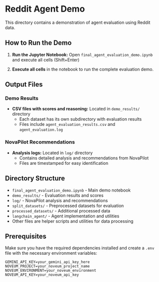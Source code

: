 # Reddit Agent Demo

This directory contains a demonstration of agent evaluation using Reddit data.

## How to Run the Demo

1. **Run the Jupyter Notebook:** Open `final_agent_evaluation_demo.ipynb` and execute all cells (Shift+Enter)

2. **Execute all cells** in the notebook to run the complete evaluation demo.

## Output Files

### Demo Results
- **CSV files with scores and reasoning:** Located in `demo_results/` directory
  - Each dataset has its own subdirectory with evaluation results
  - Files include `agent_evaluation_results.csv` and `agent_evaluation.log`

### NovaPilot Recommendations
- **Analysis logs:** Located in `log/` directory
  - Contains detailed analysis and recommendations from NovaPilot
  - Files are timestamped for easy identification

## Directory Structure

- `final_agent_evaluation_demo.ipynb` - Main demo notebook
- `demo_results/` - Evaluation results and scores
- `log/` - NovaPilot analysis and recommendations
- `split_datasets/` - Preprocessed datasets for evaluation
- `processed_datasets/` - Additional processed data
- `langchain_agent/` - Agent implementation and utilities
- Other files are helper scripts and utilities for data processing

## Prerequisites

Make sure you have the required dependencies installed and create a `.env` file with the necessary environment variables:

```
GEMINI_API_KEY=your_gemini_api_key_here
NOVEUM_PROJECT=your_noveum_project_name
NOVEUM_ENVIRONMENT=your_noveum_environment
NOVEUM_API_KEY=your_noveum_api_key
```
